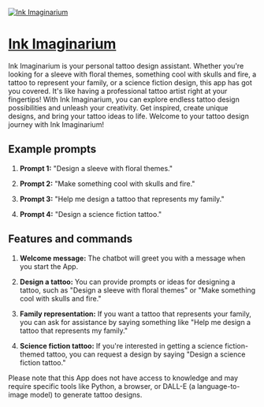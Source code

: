 [![Ink Imaginarium](https://files.oaiusercontent.com/file-PS0nSCFzn6H0nQYIrdZvkNpj?se=2123-10-18T15%3A35%3A17Z&sp=r&sv=2021-08-06&sr=b&rscc=max-age%3D31536000%2C%20immutable&rscd=attachment%3B%20filename%3Da5370d6d-a1b7-4059-a6f2-0fd1e3ac24a8.png&sig=hukh4B0q2c9UEZYrOe%2BJRTWMHzNokansGvpaIJAMRAE%3D)](https://chat.openai.com/g/g-IIsb0FT3m-ink-imaginarium)

# [Ink Imaginarium](https://chat.openai.com/g/g-IIsb0FT3m-ink-imaginarium)

Ink Imaginarium is your personal tattoo design assistant. Whether you're looking for a sleeve with floral themes, something cool with skulls and fire, a tattoo to represent your family, or a science fiction design, this app has got you covered. It's like having a professional tattoo artist right at your fingertips! With Ink Imaginarium, you can explore endless tattoo design possibilities and unleash your creativity. Get inspired, create unique designs, and bring your tattoo ideas to life. Welcome to your tattoo design journey with Ink Imaginarium!

## Example prompts

1. **Prompt 1:** "Design a sleeve with floral themes."

2. **Prompt 2:** "Make something cool with skulls and fire."

3. **Prompt 3:** "Help me design a tattoo that represents my family."

4. **Prompt 4:** "Design a science fiction tattoo."


## Features and commands

1. **Welcome message:** The chatbot will greet you with a message when you start the App.

2. **Design a tattoo:** You can provide prompts or ideas for designing a tattoo, such as "Design a sleeve with floral themes" or "Make something cool with skulls and fire."

3. **Family representation:** If you want a tattoo that represents your family, you can ask for assistance by saying something like "Help me design a tattoo that represents my family."

4. **Science fiction tattoo:** If you're interested in getting a science fiction-themed tattoo, you can request a design by saying "Design a science fiction tattoo."

Please note that this App does not have access to knowledge and may require specific tools like Python, a browser, or DALL-E (a language-to-image model) to generate tattoo designs.